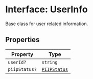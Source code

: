 # Interface: UserInfo

Base class for user related information.

## Properties

| Property | Type |
| ------ | ------ |
| `userId?` | `string` |
| `piipStatus?` | [`PIIPStatus`](../../HostInfo.types/enumerations/piip-status.md) |
